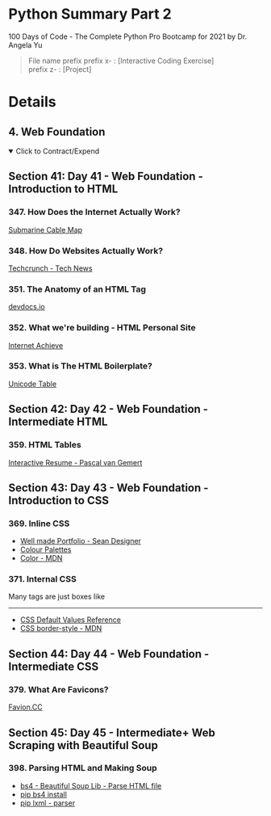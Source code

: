 # Python Summary Part 2

100 Days of Code - The Complete Python Pro Bootcamp for 2021 by Dr. Angela Yu

> File name prefix
> prefix x- : [Interactive Coding Exercise] \
> prefix z- : [Project]

# Details

## 4. Web Foundation

<details open>
  <summary>Click to Contract/Expend</summary>

## Section 41: Day 41 - Web Foundation - Introduction to HTML

### 347. How Does the Internet Actually Work?

[Submarine Cable Map](https://www.submarinecablemap.com/)

### 348. How Do Websites Actually Work?

[Techcrunch - Tech News](https://techcrunch.com/)

### 351. The Anatomy of an HTML Tag

[devdocs.io](https://devdocs.io/)

### 352. What we're building - HTML Personal Site

[Internet Achieve](https://archive.org/web/)

### 353. What is The HTML Boilerplate?

[Unicode Table](https://unicode-table.com/en/)

## Section 42: Day 42 - Web Foundation - Intermediate HTML

### 359. HTML Tables

[Interactive Resume - Pascal van Gemert](https://www.pascalvangemert.nl/)

## Section 43: Day 43 - Web Foundation - Introduction to CSS

### 369. Inline CSS

- [Well made Portfolio - Sean Designer](https://www.seanhalpin.design/)
- [Colour Palettes](https://colorhunt.co/)
- [Color - MDN](https://developer.mozilla.org/en-US/docs/Web/CSS/color_value)

### 371. Internal CSS

Many tags are just boxes like <hr />

- [CSS Default Values Reference](https://www.w3schools.com/cssref/css_default_values.asp)
- [CSS border-style - MDN](https://developer.mozilla.org/en-US/docs/Web/CSS/border-style)

## Section 44: Day 44 - Web Foundation - Intermediate CSS

### 379. What Are Favicons?

[Favion.CC](https://www.favicon.cc/)

## Section 45: Day 45 - Intermediate+ Web Scraping with Beautiful Soup

### 398. Parsing HTML and Making Soup

- [bs4 - Beautiful Soup Lib - Parse HTML file](https://www.crummy.com/software/BeautifulSoup/bs4/doc/)
- [pip bs4 install](https://pypi.org/project/beautifulsoup4/)
- [pip lxml - parser](https://pypi.org/project/lxml/)

</details>
